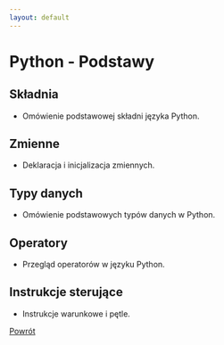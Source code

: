 ```yaml
---
layout: default
---
```


# Python - Podstawy

## Składnia
- Omówienie podstawowej składni języka Python.

## Zmienne
- Deklaracja i inicjalizacja zmiennych.

## Typy danych
- Omówienie podstawowych typów danych w Python.

## Operatory
- Przegląd operatorów w języku Python.

## Instrukcje sterujące
- Instrukcje warunkowe i pętle.

[Powrót](../)
